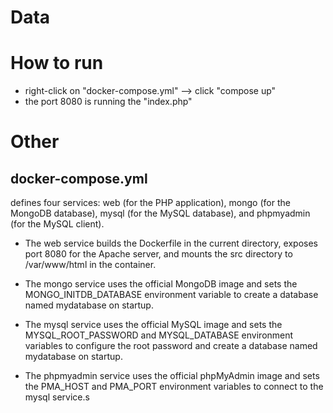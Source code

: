# Data
# How to run 
- right-click on "docker-compose.yml" --> click "compose up" 
- the port 8080 is running the "index.php" 

# Other
## docker-compose.yml 
defines four services: web (for the PHP application), mongo (for the MongoDB database), mysql (for the MySQL database), and phpmyadmin (for the MySQL client).

- The web service builds the Dockerfile in the current directory, exposes port 8080 for the Apache server, and mounts the src directory to /var/www/html in the container.

- The mongo service uses the official MongoDB image and sets the MONGO_INITDB_DATABASE environment variable to create a database named mydatabase on startup.

- The mysql service uses the official MySQL image and sets the MYSQL_ROOT_PASSWORD and MYSQL_DATABASE environment variables to configure the root password and create a database named mydatabase on startup.

- The phpmyadmin service uses the official phpMyAdmin image and sets the PMA_HOST and PMA_PORT environment variables to connect to the mysql service.s